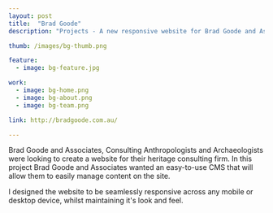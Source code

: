 ```yaml
---
layout: post
title:  "Brad Goode"
description: "Projects - A new responsive website for Brad Goode and Associates"

thumb: /images/bg-thumb.png

feature:
  - image: bg-feature.jpg

work:
  - image: bg-home.png
  - image: bg-about.png
  - image: bg-team.png

link: http://bradgoode.com.au/

---
```


Brad Goode and Associates, Consulting Anthropologists and Archaeologists were looking to create a website for their heritage consulting firm. In this project Brad Goode and Associates wanted an easy-to-use CMS that will allow them to easily manage content on the site.

I designed the website to be seamlessly responsive across any mobile or desktop device, whilst maintaining it's look and feel.
